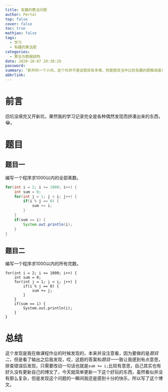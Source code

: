 ```yaml
---
title: 有趣的算法问题
author: Pertal
top: false
cover: false
toc: true
mathjax: false
tags:
  - 学习
  - 有趣的算法题
categories:
  - 算法与数据结构
date: 2020-10-07 20:38:29
password:
summary: ‘新开的一个小坑，这个坑并不是说题目有多难，而是题目当中比较有趣的题解或者发现，毕竟这种学习需要坚持！’
abbrlink:
---
```


# 前言

​	旧坑没填完又开新坑，果然我的学习记录完全是各种偶然发现而拼凑出来的东西，😂。

# 题目

## 题目一

编写一个程序求1000以内的全部素数。

```java
for(int i = 2; i <= 1000; i++) {
    int sum = 0;
    for(int j = 1; j < i; j++) {
        if(i % j == 0) {
            sum += i;
        }
    }
    if(sum == i) {
        System.out.println(i);
    }
}
```

## 题目二

编写一个程序求1000以内的所有完数。

```
for(int i = 2; i <= 1000; i++) {
    int sum = 0;
    for(int j = 1; j < i; j++) {
        if(i % j == 0) {
            sum += j;
        }
    }
    if(sum == i) {
        System.out.println(i);
    }
}
```

# 总结

这个发现是我在做课程作业的时候发现的，本来并没注意看，因为要做的是*题目二*，但是看了输出之后我发现，哎，这题的答案和*题目一*一致让我感到有点意思，排查错误后发现，只需要改动一句话也就是`sum += i;`比较有意思，自己其实也有好久没有更新自己的博文了，今天就简单更新一下这个好玩的东西，虽然看似并没有那么复杂，但是发现这个问题的一瞬间我还是感到十分的快乐，所以写了这个博文。